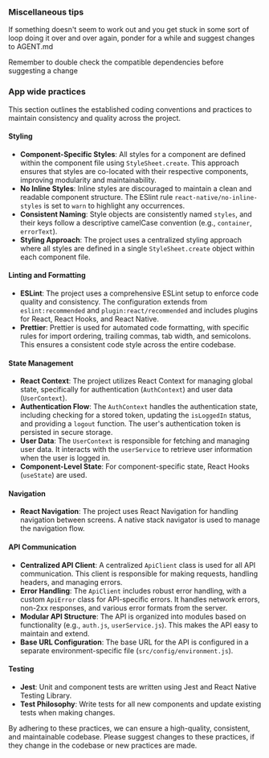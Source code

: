 ### Miscellaneous tips

If something doesn't seem to work out and you get stuck in some sort of loop doing it over and over again, ponder for a while and suggest changes to AGENT.md

Remember to double check the compatible dependencies before suggesting a change

### App wide practices

This section outlines the established coding conventions and practices to maintain consistency and quality across the project.

#### **Styling**

- **Component-Specific Styles**: All styles for a component are defined within the component file using `StyleSheet.create`. This approach ensures that styles are co-located with their respective components, improving modularity and maintainability.
- **No Inline Styles**: Inline styles are discouraged to maintain a clean and readable component structure. The ESlint rule `react-native/no-inline-styles` is set to `warn` to highlight any occurrences.
- **Consistent Naming**: Style objects are consistently named `styles`, and their keys follow a descriptive camelCase convention (e.g., `container`, `errorText`).
- **Styling Approach**: The project uses a centralized styling approach where all styles are defined in a single `StyleSheet.create` object within each component file.

#### **Linting and Formatting**

- **ESLint**: The project uses a comprehensive ESLint setup to enforce code quality and consistency. The configuration extends from `eslint:recommended` and `plugin:react/recommended` and includes plugins for React, React Hooks, and React Native.
- **Prettier**: Prettier is used for automated code formatting, with specific rules for import ordering, trailing commas, tab width, and semicolons. This ensures a consistent code style across the entire codebase.

#### **State Management**

- **React Context**: The project utilizes React Context for managing global state, specifically for authentication (`AuthContext`) and user data (`UserContext`).
- **Authentication Flow**: The `AuthContext` handles the authentication state, including checking for a stored token, updating the `isLoggedIn` status, and providing a `logout` function. The user's authentication token is persisted in secure storage.
- **User Data**: The `UserContext` is responsible for fetching and managing user data. It interacts with the `userService` to retrieve user information when the user is logged in.
- **Component-Level State**: For component-specific state, React Hooks (`useState`) are used.

#### **Navigation**

- **React Navigation**: The project uses React Navigation for handling navigation between screens. A native stack navigator is used to manage the navigation flow.

#### **API Communication**

- **Centralized API Client**: A centralized `ApiClient` class is used for all API communication. This client is responsible for making requests, handling headers, and managing errors.
- **Error Handling**: The `ApiClient` includes robust error handling, with a custom `ApiError` class for API-specific errors. It handles network errors, non-2xx responses, and various error formats from the server.
- **Modular API Structure**: The API is organized into modules based on functionality (e.g., `auth.js`, `userService.js`). This makes the API easy to maintain and extend.
- **Base URL Configuration**: The base URL for the API is configured in a separate environment-specific file (`src/config/environment.js`).

#### **Testing**

- **Jest**: Unit and component tests are written using Jest and React Native Testing Library.
- **Test Philosophy**: Write tests for all new components and update existing tests when making changes.

By adhering to these practices, we can ensure a high-quality, consistent, and maintainable codebase. Please suggest changes to these practices, if they change in the codebase or new practices are made.

